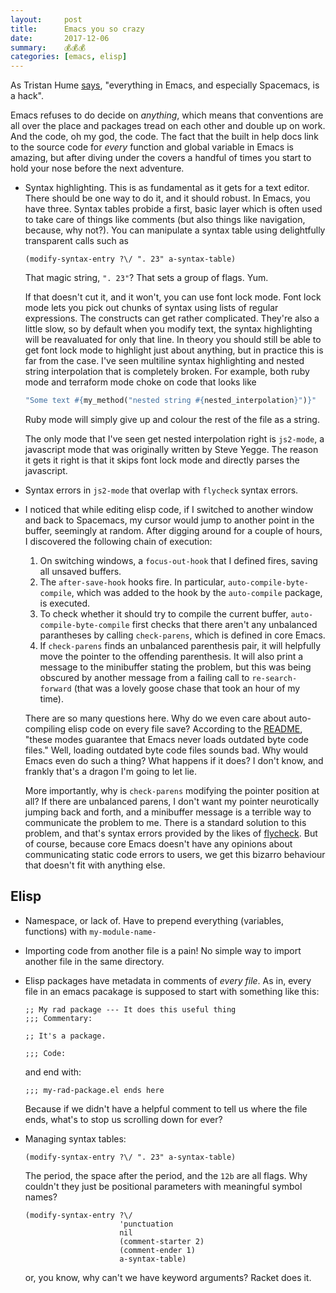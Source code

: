 ```yaml
---
layout:     post
title:      Emacs you so crazy
date:       2017-12-06
summary:    💰💰💰
categories: [emacs, elisp]
---
```


As Tristan Hume [says](http://thume.ca/2017/03/04/my-text-editor-journey-vim-spacemacs-atom-and-sublime-text#brokenness), "everything in Emacs, and especially Spacemacs, is a hack".

Emacs refuses to do decide on *anything*, which means that conventions are all over the place and packages tread on each other and double up on work. And the code, oh my god, the code. The fact that the built in help docs link to the source code for *every* function and global variable in Emacs is amazing, but after diving under the covers a handful of times you start to hold your nose before the next adventure.

- Syntax highlighting. This is as fundamental as it gets for a text editor. There should be one way to do it, and it should robust. In Emacs, you have three. Syntax tables probide a first, basic layer which is often used to take care of things like comments (but also things like navigation, because, why not?). You can manipulate a syntax table using delightfully transparent calls such as

  ```
  (modify-syntax-entry ?\/ ". 23" a-syntax-table)
  ```

  That magic string, `". 23"`? That sets a group of flags. Yum.

  If that doesn't cut it, and it won't, you can use font lock mode. Font lock mode lets you pick out chunks of syntax using lists of regular expressions. The constructs can get rather complicated. They're also a little slow, so by default when you modify text, the syntax highlighting will be reavaluated for only that line. In theory you should still be able to get font lock mode to highlight just about anything, but in practice this is far from the case. I've seen multiline syntax highlighting and nested string interpolation that is completely broken. For example, both ruby mode and terraform mode choke on code that looks like

  ``` ruby
  "Some text #{my_method("nested string #{nested_interpolation}")}"
  ```

  Ruby mode will simply give up and colour the rest of the file as a string.

  The only mode that I've seen get nested interpolation right is `js2-mode`, a javascript mode that was originally written by Steve Yegge. The reason it gets it right is that it skips font lock mode and directly parses the javascript.

- Syntax errors in `js2-mode` that overlap with `flycheck` syntax errors.

- I noticed that while editing elisp code, if I switched to another window and back to Spacemacs, my cursor would jump to another point in the buffer, seemingly at random. After digging around for a couple of hours, I discovered the following chain of execution:

  1. On switching windows, a `focus-out-hook` that I defined fires, saving all unsaved buffers.
  2. The `after-save-hook` hooks fire. In particular, `auto-compile-byte-compile`, which was added to the hook by the `auto-compile` package, is executed.
  3. To check whether it should try to compile the current buffer, `auto-compile-byte-compile` first checks that there aren't any unbalanced parantheses by calling `check-parens`, which is defined in core Emacs.
  4. If `check-parens` finds an unbalanced parenthesis pair, it will helpfully move the pointer to the offending parenthesis. It will also print a message to the minibuffer stating the problem, but this was being obscured by another message from a failing call to `re-search-forward` (that was a lovely goose chase that took an hour of my time).

  There are so many questions here. Why do we even care about auto-compiling elisp code on every file save? According to the [README](https://github.com/emacscollective/auto-compile), "these modes guarantee that Emacs never loads outdated byte code files." Well, loading outdated byte code files sounds bad. Why would Emacs even do such a thing? What happens if it does? I don't know, and frankly that's a dragon I'm going to let lie.

  More importantly, why is `check-parens` modifying the pointer position at all? If there are unbalanced parens, I don't want my pointer neurotically jumping back and forth, and a minibuffer message is a terrible way to communicate the problem to me. There is a standard solution to this problem, and that's syntax errors provided by the likes of [flycheck](http://www.flycheck.org/en/latest/). But of course, because core Emacs doesn't have any opinions about communicating static code errors to users, we get this bizarro behaviour that doesn't fit with anything else.

## Elisp

- Namespace, or lack of. Have to prepend everything (variables, functions) with `my-module-name-`

- Importing code from another file is a pain! No simple way to import another file in the same directory.

- Elisp packages have metadata in comments of *every file*. As in, every file in an emacs pacakage is supposed to start with something like this:

  ```
  ;; My rad package --- It does this useful thing
  ;;; Commentary:

  ;; It's a package.

  ;;; Code:
  ```

  and end with:

  ```
  ;;; my-rad-package.el ends here
  ```

  Because if we didn't have a helpful comment to tell us where the file ends, what's to stop us scrolling down for ever?

- Managing syntax tables:

  ```
  (modify-syntax-entry ?\/ ". 23" a-syntax-table)
  ```

  The period, the space after the period, and the `12b` are all flags. Why couldn't they just be positional parameters with meaningful symbol names?

  ```
  (modify-syntax-entry ?\/
                       'punctuation
                       nil
                       (comment-starter 2)
                       (comment-ender 1)
                       a-syntax-table)
  ```

  or, you know, why can't we have keyword arguments? Racket does it.
